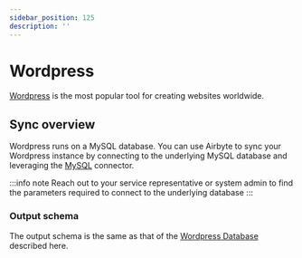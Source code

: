 ```yaml
---
sidebar_position: 125
description: ''
---
```


# Wordpress

[Wordpress](https://wordpress.org/) is the most popular tool for creating websites worldwide.

## Sync overview

Wordpress runs on a MySQL database. You can use Airbyte to sync your Wordpress instance by connecting to the underlying MySQL database and leveraging the [MySQL](mysql.md) connector.

:::info note
Reach out to your service representative or system admin to find the parameters required to connect to the underlying database
:::

### Output schema

The output schema is the same as that of the [Wordpress Database](https://codex.wordpress.org/Database_Description) described here.

